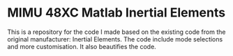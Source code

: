 # MIMU 48XC Matlab Inertial Elements
 This is a repository for the code I made based on the existing code from the original manufacturer: Inertial Elements. The code include mode selections and more customisation. It also beautifies the code.
